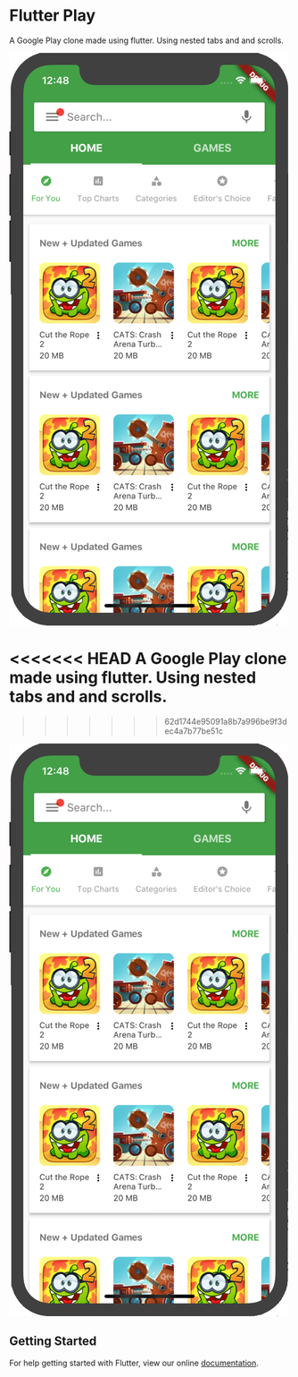# Flutter Play
A Google Play clone made using flutter. Using nested tabs and and scrolls.

![Flutter Play](/assets/flutter-play.png)

<<<<<<< HEAD
A Google Play clone made using flutter. Using nested tabs and and scrolls.
=======

>>>>>>> 62d1744e95091a8b7a996be9f3dec4a7b77be51c

![Flutter Play](/assets/flutter-play.png)

## Getting Started

For help getting started with Flutter, view our online
[documentation](https://flutter.io/).
